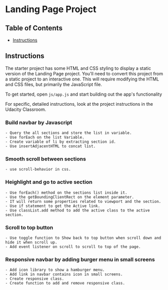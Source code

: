 # Landing Page Project

## Table of Contents

* [Instructions](#instructions)

## Instructions

The starter project has some HTML and CSS styling to display a static version of the Landing Page project. You'll need to convert this project from a static project to an interactive one. This will require modifying the HTML and CSS files, but primarily the JavaScript file.

To get started, open `js/app.js` and start building out the app's functionality

For specific, detailed instructions, look at the project instructions in the Udacity Classroom.

### Build navbar by Javascript
    - Query the all sections and store the list in variable.
    - Use forEach on the list Variable.
    - Create variable of li by extracting section id.
    - Use insertAdjacentHTML to concat list.

### Smooth scroll between sections
    - use scroll-behavior in css.

### Heighlight and go to active section
    - Use forEach() method on the sections list inside it.
    - Use the getBoundingClientRect on the element parameter.
    - IT will return some properties related to viewport and the section.
    - Use if statement to get the Active link.
    - Use classList.add method to add the active class to the active section.

### Scroll to top button
    - Use toggle function to Show back to top button when scroll down and hide it when scroll up.
    - Add event listener on scroll to scroll to top of the page.

### Responsive navbar by adding burger menu in small screens
    - Add icon library to show a hamburger menu.
    - Add link in navbar contains icon in small screens.
    - Create responsive class.
    - Create function to add and remove responsive class.